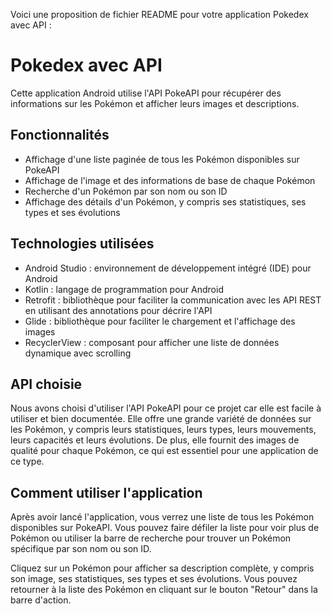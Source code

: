Voici une proposition de fichier README pour votre application Pokedex avec API :

# Pokedex avec API

Cette application Android utilise l'API PokeAPI pour récupérer des informations sur les Pokémon et afficher leurs images et descriptions.

## Fonctionnalités

- Affichage d'une liste paginée de tous les Pokémon disponibles sur PokeAPI
- Affichage de l'image et des informations de base de chaque Pokémon
- Recherche d'un Pokémon par son nom ou son ID
- Affichage des détails d'un Pokémon, y compris ses statistiques, ses types et ses évolutions

## Technologies utilisées

- Android Studio : environnement de développement intégré (IDE) pour Android
- Kotlin : langage de programmation pour Android
- Retrofit : bibliothèque pour faciliter la communication avec les API REST en utilisant des annotations pour décrire l'API
- Glide : bibliothèque pour faciliter le chargement et l'affichage des images
- RecyclerView : composant pour afficher une liste de données dynamique avec scrolling

## API choisie

Nous avons choisi d'utiliser l'API PokeAPI pour ce projet car elle est facile à utiliser et bien documentée. Elle offre une grande variété de données sur les Pokémon, y compris leurs statistiques, leurs types, leurs mouvements, leurs capacités et leurs évolutions. De plus, elle fournit des images de qualité pour chaque Pokémon, ce qui est essentiel pour une application de ce type.

## Comment utiliser l'application

Après avoir lancé l'application, vous verrez une liste de tous les Pokémon disponibles sur PokeAPI. Vous pouvez faire défiler la liste pour voir plus de Pokémon ou utiliser la barre de recherche pour trouver un Pokémon spécifique par son nom ou son ID.

Cliquez sur un Pokémon pour afficher sa description complète, y compris son image, ses statistiques, ses types et ses évolutions. Vous pouvez retourner à la liste des Pokémon en cliquant sur le bouton "Retour" dans la barre d'action.
